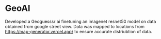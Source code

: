# GeoAI

Developed a Geoguesssr ai finetuning an imagenet resnet50 model on data obtained from google street view. Data was mapped to locations from https://map-generator.vercel.app/ to ensure accurate distriubtion of data.
